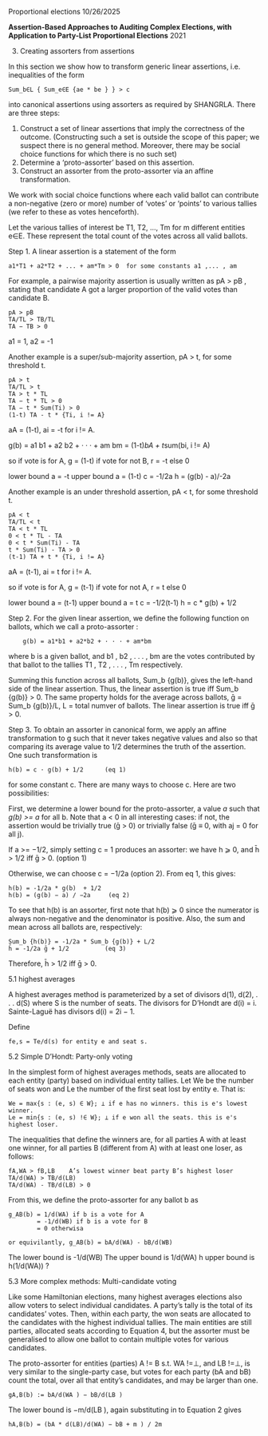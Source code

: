 Proportional elections
10/26/2025

**Assertion-Based Approaches to Auditing Complex Elections, with Application to Party-List Proportional Elections**
2021

3. Creating assorters from assertions

In this section we show how to transform generic linear assertions, i.e. inequalities of the form

    Sum_b∈L { Sum_e∈E {ae * be } } > c

into canonical assertions using assorters as required by SHANGRLA. There are three steps:

1. Construct a set of linear assertions that imply the correctness of the outcome.
   (Constructing such a set is outside the scope of this paper; we suspect there is no
   general method. Moreover, there may be social choice functions for which there is no such set)
2. Determine a ‘proto-assorter’ based on this assertion.
3. Construct an assorter from the proto-assorter via an affine transformation.

We work with social choice functions where each valid ballot can contribute a non-negative (zero or more)
number of ‘votes’ or ‘points’ to various tallies (we refer to these as votes henceforth).

Let the various tallies of interest be T1, T2, ..., Tm for m different entities e∈E.
These represent the total count of the votes across all valid ballots.

Step 1. A linear assertion is a statement of the form

    a1*T1 + a2*T2 + ... + am*Tm > 0  for some constants a1 ,... , am 

For example, a pairwise majority assertion is usually written as pA > pB ,
stating that candidate A got a larger proportion of the valid votes than candidate B.

````
pA > pB
TA/TL > TB/TL
TA − TB > 0
````

a1 = 1, a2 = -1

Another example is a super/sub-majority assertion, pA > t, for some threshold t.

````
pA > t
TA/TL > t
TA > t * TL
TA − t * TL > 0
TA − t * Sum(Ti) > 0
(1-t) TA - t * {Ti, i != A}
````

aA = (1-t), ai = -t for i != A.

g(b) = a1 b1 + a2 b2 + · · · + am bm
     = (1-t)*bA + t*sum(bi, i != A)

so if vote is for A, g = (1-t)
   if vote for not B, r = -t
   else 0

lower bound a = -t
upper bound a = (1-t)
c = -1/2a
h = (g(b) - a)/-2a


Another example is an under threshold assertion, pA < t, for some threshold t.

````
pA < t
TA/TL < t
TA < t * TL
0 < t * TL - TA
0 < t * Sum(Ti) - TA
t * Sum(Ti) - TA > 0
(t-1) TA + t * {Ti, i != A}
````

aA = (t-1), ai = t for i != A.

so if vote is for A, g = (t-1)
if vote for not A, r = t
else 0

lower bound a = (t-1)
upper bound a = t
c = -1/2(t-1)
h = c * g(b) + 1/2

Step 2. For the given linear assertion, we define the following function on ballots, which we call a proto-assorter :

        g(b) = a1*b1 + a2*b2 + · · · + am*bm

where b is a given ballot, and b1 , b2 , . . . , bm are the votes contributed by that ballot to the tallies T1 , T2 , . . . , Tm respectively.

Summing this function across all ballots, Sum_b {g(b)}, gives the left-hand side of the linear assertion.
Thus, the linear assertion is true iff Sum_b {g(b)} > 0. 
The same property holds for the average across ballots, ḡ = Sum_b {g(b)}/L, L = total numver of ballots. The linear assertion is true iff ḡ > 0.

Step 3. To obtain an assorter in canonical form, we apply an affine transformation to g such that it never takes negative values 
and also so that comparing its average value to 1/2 determines the truth of the assertion. One such transformation is

    h(b) = c · g(b) + 1/2      (eq 1)

for some constant c. There are many ways to choose c. Here are two possibilities:

First, we determine a lower bound for the proto-assorter, a value _a_ such that _g(b) >= a_ for all b.
Note that a < 0 in all interesting cases: if not, the assertion would be trivially true (ḡ > 0) or trivially false (ḡ ≡ 0, with aj = 0 for all j).

If a >= −1/2, simply setting c = 1 produces an assorter: we have h ⩾ 0, and h̄ > 1/2 iff ḡ > 0. (option 1)

Otherwise, we can choose c = −1/2a (option 2). From eq 1, this gives:
   
    h(b) = -1/2a * g(b)  + 1/2
    h(b) = (g(b) − a) / −2a     (eq 2)

To see that h(b) is an assorter, first note that h(b) ⩾ 0 since the numerator is always non-negative and the denominator is positive. 
Also, the sum and mean across all ballots are, respectively:

    Sum_b {h(b)} = -1/2a * Sum_b {g(b)} + L/2
    h̄ = -1/2a ḡ + 1/2          (eq 3)

Therefore, h̄ > 1/2 iff ḡ > 0.

5.1 highest averages

A highest averages method is parameterized by a set of divisors d(1), d(2), . . . d(S) where S is the number of seats.
The divisors for D’Hondt are d(i) = i. Sainte-Laguë has divisors d(i) = 2i − 1.

Define

    fe,s = Te/d(s) for entity e and seat s.

5.2 Simple D’Hondt: Party-only voting

In the simplest form of highest averages methods, seats are allocated to each
entity (party) based on individual entity tallies. Let We be the number of seats
won and Le the number of the first seat lost by entity e. That is:

    We = max{s : (e, s) ∈ W}; ⊥ if e has no winners. this is e's lowest winner.
    Le = min{s : (e, s) !∈ W}; ⊥ if e won all the seats. this is e's highest loser.

The inequalities that define the winners are, for all parties A with at least
one winner, for all parties B (different from A) with at least one loser, as follows:

    fA,WA > fB,LB    A’s lowest winner beat party B’s highest loser
    TA/d(WA) > TB/d(LB)
    TA/d(WA) - TB/d(LB) > 0

From this, we define the proto-assorter for any ballot b as 

    g_AB(b) = 1/d(WA) if b is a vote for A
            = -1/d(WB) if b is a vote for B
            = 0 otherwisa

    or equivilantly, g_AB(b) = bA/d(WA) - bB/d(WB)

The lower bound is -1/d(WB)
The upper bound is 1/d(WA)
  h upper bound is h(1/d(WA)) ?

5.3  More complex methods: Multi-candidate voting

Like some Hamiltonian elections, many highest averages elections also allow
voters to select individual candidates. A party’s tally is the total of its candidates’
votes. Then, within each party, the won seats are allocated to the candidates with
the highest individual tallies. The main entities are still parties, allocated seats
according to Equation 4, but the assorter must be generalised to allow one ballot
to contain multiple votes for various candidates.

The proto-assorter for entities (parties) A != B s.t. WA !=⊥, and LB !=⊥, is
very similar to the single-party case, but votes for each party (bA and bB) count
the total, over all that entity’s candidates, and may be larger than one.

    gA,B(b) := bA/d(WA ) − bB/d(LB )

The lower bound is −m/d(LB ), again substituting in to Equation 2 gives

    hA,B(b) = (bA * d(LB)/d(WA) − bB + m ) / 2m



